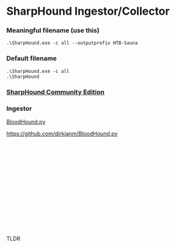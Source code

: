 # SharpHound Ingestor/Collector

### Meaningful filename (use this)
```
.\SharpHound.exe -c all --outputprefix HTB-Sauna
```

### Default filename
```
.\SharpHound.exe -c all
.\SharpHound
```

### [SharpHound Community Edition](https://support.bloodhoundenterprise.io/hc/en-us/articles/17481151861019)

### Ingestor
[BloodHound.py](https://medium.com/@anastasisvasileiadis/bloodhound-py-v0-5-releases-a-python-based-ingestor-for-bloodhound-aa054771f4ff)

https://github.com/dirkjanm/BloodHound.py
```

```
### 
```

```
### 
```

```

### 
```

```
### 
```

```
### 
```

```
### 
```

```
### 
```

```
### 
```

```
### 
```

```
### 
```

```
TLDR